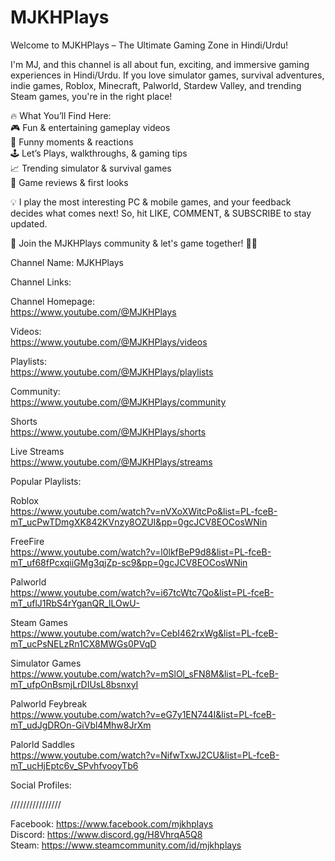 # MJKHPlays   


Welcome to MJKHPlays – The Ultimate Gaming Zone in Hindi/Urdu!  
  
I'm MJ, and this channel is all about fun, exciting, and immersive gaming experiences in Hindi/Urdu. If you love simulator games, survival adventures, indie games, Roblox, Minecraft, Palworld, Stardew Valley, and trending Steam games, you're in the right place!  
  
🔥 What You’ll Find Here:  
🎮 Fun & entertaining gameplay videos  
🤣 Funny moments & reactions  
🕹️ Let’s Plays, walkthroughs, & gaming tips  
📈 Trending simulator & survival games  
📢 Game reviews & first looks  
  
💡 I play the most interesting PC & mobile games, and your feedback decides what comes next! So, hit LIKE, COMMENT, & SUBSCRIBE to stay updated.  
  
📌 Join the MJKHPlays community & let's game together! 🚀🔥  
  
Channel Name: MJKHPlays  
  
Channel Links:   
  
Channel Homepage:   
https://www.youtube.com/@MJKHPlays  
  
Videos:   
https://www.youtube.com/@MJKHPlays/videos  
  
Playlists:   
https://www.youtube.com/@MJKHPlays/playlists    
  
Community:   
https://www.youtube.com/@MJKHPlays/community  
  
Shorts  
https://www.youtube.com/@MJKHPlays/shorts    
  
Live Streams  
https://www.youtube.com/@MJKHPlays/streams    
  
Popular Playlists:   
  
Roblox   
https://www.youtube.com/watch?v=nVXoXWitcPo&list=PL-fceB-mT_ucPwTDmgXK842KVnzy8OZUI&pp=0gcJCV8EOCosWNin  
  
FreeFire  
https://www.youtube.com/watch?v=l0lkfBeP9d8&list=PL-fceB-mT_uf68fPcxqiiGMg3qjZp-sc9&pp=0gcJCV8EOCosWNin    
  
Palworld  
https://www.youtube.com/watch?v=i67tcWtc7Qo&list=PL-fceB-mT_uflJ1RbS4rYganQR_lLOwU-    
  
Steam Games  
https://www.youtube.com/watch?v=CebI462rxWg&list=PL-fceB-mT_ucPsNELzRn1CX8MWGs0PVqD    
  
Simulator Games  
https://www.youtube.com/watch?v=mSlOl_sFN8M&list=PL-fceB-mT_ufpOnBsmjLrDIUsL8bsnxyI    
  
Palworld Feybreak  
https://www.youtube.com/watch?v=eG7y1EN744I&list=PL-fceB-mT_udJgDROn-GiVbl4Mhw8JrXm  
  
Palorld Saddles  
https://www.youtube.com/watch?v=NifwTxwJ2CU&list=PL-fceB-mT_ucHjEptc6v_SPvhfvooyTb6    
  
Social Profiles:   
  
////////////////  
  
Facebook: https://www.facebook.com/mjkhplays    
Discord: https://www.discord.gg/H8VhrqA5Q8    
Steam: https://www.steamcommunity.com/id/mjkhplays  
  
